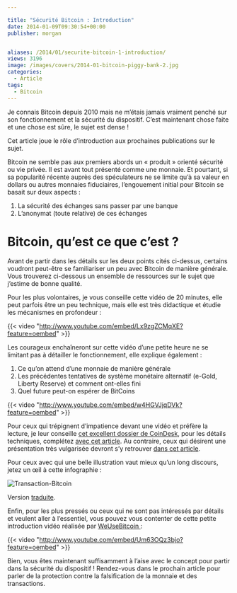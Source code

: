 ```yaml
---

title: "Sécurité Bitcoin : Introduction"
date: 2014-01-09T09:30:54+00:00
publisher: morgan


aliases: /2014/01/securite-bitcoin-1-introduction/
views: 3196
image: /images/covers/2014-01-bitcoin-piggy-bank-2.jpg
categories:
  - Article
tags:
  - Bitcoin
---
```


Je connais Bitcoin depuis 2010 mais ne m’étais jamais vraiment penché sur son fonctionnement et la sécurité du dispositif. C’est maintenant chose faite et une chose est sûre, le sujet est dense !

Cet article joue le rôle d’introduction aux prochaines publications sur le sujet.

Bitcoin ne semble pas aux premiers abords un « produit » orienté sécurité ou vie privée. Il est avant tout présenté comme une monnaie. Et pourtant, si sa popularité récente auprès des spéculateurs ne se limite qu’à sa valeur en dollars ou autres monnaies fiduciaires, l’engouement initial pour Bitcoin se basait sur deux aspects :

  1. La sécurité des échanges sans passer par une banque
  2. L’anonymat (toute relative) de ces échanges

# Bitcoin, qu’est ce que c’est ?

Avant de partir dans les détails sur les deux points cités ci-dessus, certains voudront peut-être se familiariser un peu avec Bitcoin de manière générale. Vous trouverez ci-dessous un ensemble de ressources sur le sujet que j’estime de bonne qualité.

Pour les plus volontaires, je vous conseille cette vidéo de 20 minutes, elle peut parfois être un peu technique, mais elle est très didactique et étudie les mécanismes en profondeur :

{{< video "http://www.youtube.com/embed/Lx9zgZCMqXE?feature=oembed" >}}

Les courageux enchaîneront sur cette vidéo d’une petite heure ne se limitant pas à détailler le fonctionnement, elle explique également :

  1. Ce qu’on attend d’une monnaie de manière générale
  2. Les précédentes tentatives de système monétaire alternatif (e-Gold, Liberty Reserve) et comment ont-elles fini
  3. Quel future peut-on espérer de BitCoins

  {{< video "http://www.youtube.com/embed/w4HGVJjqDVk?feature=oembed" >}}

Pour ceux qui trépignent d’impatience devant une vidéo et préfère la lecture, je leur conseille [cet excellent dossier de CoinDesk](http://www.coindesk.com/information/what-is-bitcoin), pour les détails techniques, complétez [avec cet article](http://www.michaelnielsen.org/ddi/how-the-bitcoin-protocol-actually-works/). Au contraire, ceux qui désirent une présentation très vulgarisée devront s’y retrouver [dans cet article](https://medium.com/future-of-currency/73b4257ac833).

Pour ceux avec qui une belle illustration vaut mieux qu’un long discours, jetez un œil à cette infographie :

![Transaction-Bitcoin](/images/misc/2014-01-Transaction-Bitcoin.jpg)

Version [traduite](/images/misc/2014-01-Bitcoin-comment-ca-marche.jpg).

Enfin, pour les plus pressés ou ceux qui ne sont pas intéressés par détails et veulent aller à l’essentiel, vous pouvez vous contenter de cette petite introduction vidéo réalisée par [WeUseBitcoin ](http://weusebitcoin.com):

{{< video "http://www.youtube.com/embed/Um63OQz3bjo?feature=oembed" >}}

Bien, vous êtes maintenant suffisamment à l’aise avec le concept pour partir dans la sécurité du dispositif ! Rendez-vous dans le prochain article pour parler de la protection contre la falsification de la monnaie et des transactions.
